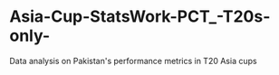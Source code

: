 # Asia-Cup-StatsWork-PCT_-T20s-only-
Data analysis on Pakistan's performance metrics in T20 Asia cups
